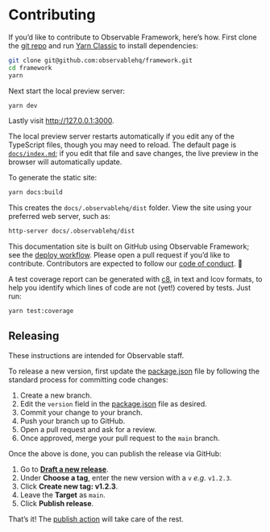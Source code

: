 # Contributing

If you’d like to contribute to Observable Framework, here’s how. First clone the [git repo](https://github.com/observablehq/framework) and run [Yarn Classic](https://classic.yarnpkg.com/lang/en/docs/install/) to install dependencies:

```sh
git clone git@github.com:observablehq/framework.git
cd framework
yarn
```

Next start the local preview server:

```sh
yarn dev
```

Lastly visit <http://127.0.0.1:3000>.

The local preview server restarts automatically if you edit any of the TypeScript files, though you may need to reload. The default page is [`docs/index.md`](https://github.com/observablehq/framework/blob/main/docs/index.md?plain=1); if you edit that file and save changes, the live preview in the browser will automatically update.

To generate the static site:

```sh
yarn docs:build
```

This creates the `docs/.observablehq/dist` folder. View the site using your preferred web server, such as:

```sh
http-server docs/.observablehq/dist
```

This documentation site is built on GitHub using Observable Framework; see the [deploy workflow](https://github.com/observablehq/framework/blob/main/.github/workflows/deploy.yml). Please open a pull request if you’d like to contribute. Contributors are expected to follow our [code of conduct](https://github.com/observablehq/.github/blob/master/CODE_OF_CONDUCT.md). 🙏

A test coverage report can be generated with [c8](https://github.com/bcoe/c8), in text and lcov formats, to help you identify which lines of code are not (yet!) covered by tests. Just run:

```bash
yarn test:coverage
```

## Releasing

<div class="note">These instructions are intended for Observable staff.</div>

To release a new version, first update the [package.json](https://github.com/observablehq/framework/blob/main/package.json) file by following the standard process for committing code changes:

1. Create a new branch.
2. Edit the `version` field in the [package.json](https://github.com/observablehq/framework/blob/main/package.json) file as desired.
3. Commit your change to your branch.
4. Push your branch up to GitHub.
5. Open a pull request and ask for a review.
6. Once approved, merge your pull request to the `main` branch.

Once the above is done, you can publish the release via GitHub:

1. Go to [**Draft a new release**](https://github.com/observablehq/framework/releases/new).
2. Under **Choose a tag**, enter the new version with a `v` *e.g.* `v1.2.3`.
3. Click **Create new tag: v1.2.3**.
4. Leave the **Target** as `main`.
5. Click **Publish release**.

That’s it! The [publish action](https://github.com/observablehq/framework/actions/workflows/publish.yml) will take care of the rest.
